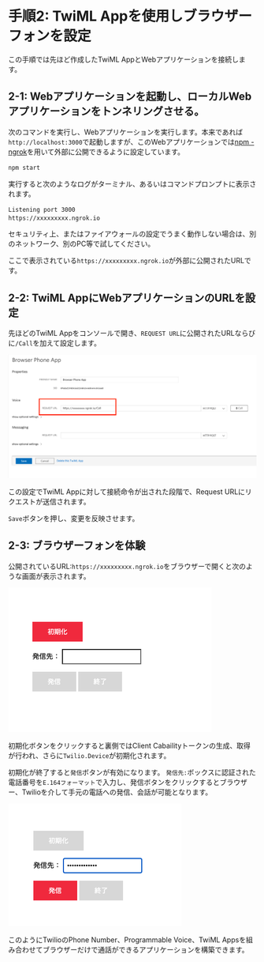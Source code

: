 #  手順2: TwiML Appを使用しブラウザーフォンを設定 

この手順では先ほど作成したTwiML AppとWebアプリケーションを接続します。

## 2-1: Webアプリケーションを起動し、ローカルWebアプリケーションをトンネリングさせる。

次のコマンドを実行し、Webアプリケーションを実行します。本来であれば`http://localhost:3000`で起動しますが、このWebアプリケーションでは[npm - ngrok](https://www.npmjs.com/package/ngrok)を用いて外部に公開できるように設定しています。

```zsh
npm start
```

実行すると次のようなログがターミナル、あるいはコマンドプロンプトに表示されます。

```zsh
Listening port 3000
https://xxxxxxxxx.ngrok.io
```
セキュリティ上、またはファイアウォールの設定でうまく動作しない場合は、別のネットワーク、別のPC等で試してください。

ここで表示されている`https://xxxxxxxxx.ngrok.io`が外部に公開されたURLです。

## 2-2: TwiML AppにWebアプリケーションのURLを設定

先ほどのTwiML Appをコンソールで開き、`REQUEST URL`に公開されたURLならびに`/Call`を加えて設定します。

![TwiML App - Request URL](../assets/04-TwiML-App-Request-URL.png)

この設定でTwiML Appに対して接続命令が出された段階で、Request URLにリクエストが送信されます。

`Save`ボタンを押し、変更を反映させます。

## 2-3: ブラウザーフォンを体験

公開されているURL:`https://xxxxxxxxx.ngrok.io`をブラウザーで開くと次のような画面が表示されます。

![Browser Phone - init](../assets/04-Browser-Phone-Init.png)

初期化ボタンをクリックすると裏側ではClient Cabailityトークンの生成、取得が行われ、さらに`Twilio.Device`が初期化されます。

初期化が終了すると`発信`ボタンが有効になります。
`発信先:`ボックスに認証された電話番号を`E.164フォーマット`で入力し、発信ボタンをクリックするとブラウザー、Twilioを介して手元の電話への発信、会話が可能となります。

![Browser Phone - call](../assets/04-Browser-Phone-Call.png)


このようにTwilioのPhone Number、Programmable Voice、TwiML Appsを組み合わせてブラウザーだけで通話ができるアプリケーションを構築できます。